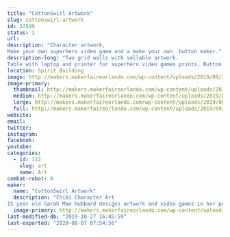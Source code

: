 ```yaml
---
title: "CottonSwirl Artwork"
slug: cottonswirl-artwork
id: 37599
status: 1
url: 
description: "Character artwork,
Make your own superhero video game and a make your own  button maker."
description-long: "Two grid walls with sellable artwork.
Table with laptop and printer for superhero video games prints. Button maker on opposite end of table and sellable stickers, magnets, buttons and art in the middle."
location: Spirit Building
image: http://makers.makerfaireorlando.com/wp-content/uploads/2019/09/20190209_100059-768x1024.jpg
image-primary:
  thumbnail: http://makers.makerfaireorlando.com/wp-content/uploads/2019/09/20190209_100059-150x150.jpg
  medium: http://makers.makerfaireorlando.com/wp-content/uploads/2019/09/20190209_100059-225x300.jpg
  large: http://makers.makerfaireorlando.com/wp-content/uploads/2019/09/20190209_100059-768x1024.jpg
  full: http://makers.makerfaireorlando.com/wp-content/uploads/2019/09/20190209_100059.jpg
website: 
email: 
twitter: 
instagram: 
facebook: 
youtube: 
categories:
  - id: 112
    slug: art
    name: Art
combat-robot: 0
maker:
  name: "CottonSwirl Artwork"
  description: "Chibi Character Art
15 year old Sarah Mae Hubbard designs artwork and video games in her particular chibi style."
  image-primary: http://makers.makerfaireorlando.com/wp-content/uploads/2019/09/CS_Redesign_-_Copy1.jpg
last-modified-db: "2019-10-27 16:45:59"
last-exported: "2020-08-07 07:54:56"
---
```

